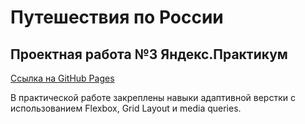 # Путешествия по России
## Проектная работа №3 Яндекс.Практикум  

[Ссылка на GitHub Pages](https://nikolskii.github.io/russian-travel/index.html)

В практической работе закреплены навыки адаптивной верстки с использованием Flexbox, Grid Layout и media queries.